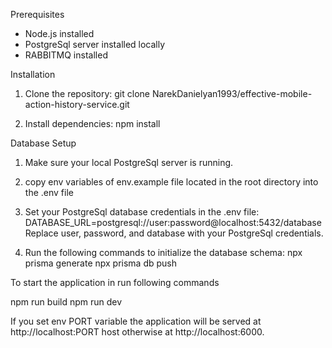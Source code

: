 Prerequisites

-   Node.js installed
-   PostgreSql server installed locally
-   RABBITMQ installed

Installation

1. Clone the repository:
   git clone NarekDanielyan1993/effective-mobile-action-history-service.git

2. Install dependencies:
   npm install

Database Setup

1. Make sure your local PostgreSql server is running.

2. copy env variables of env.example file located in the root directory into the .env file

3. Set your PostgreSql database credentials in the .env file:
   DATABASE_URL=postgresql://user:password@localhost:5432/database
   Replace user, password, and database with your PostgreSql credentials.

4. Run the following commands to initialize the database schema:
   npx prisma generate
   npx prisma db push

To start the application in run following commands

npm run build
npm run dev

If you set env PORT variable the application will be served at http://localhost:PORT host otherwise at http://localhost:6000.
